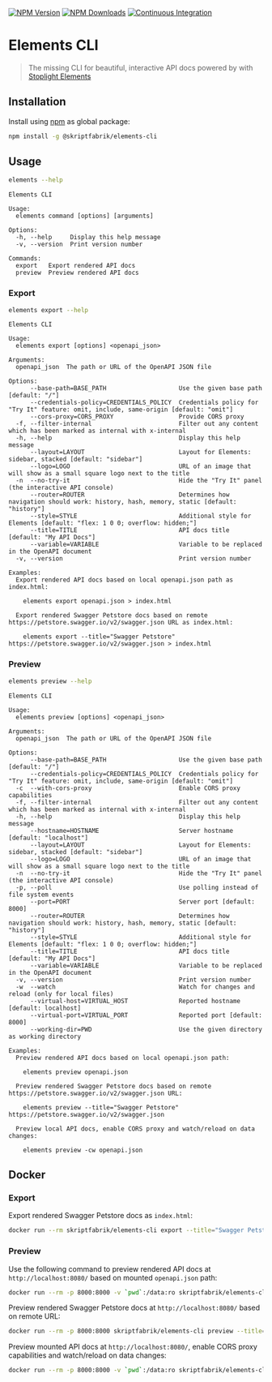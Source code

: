 [![NPM Version](https://img.shields.io/npm/v/@skriptfabrik/elements-cli)](https://www.npmjs.com/package/@skriptfabrik/elements-cli)
[![NPM Downloads](https://img.shields.io/npm/dt/@skriptfabrik/elements-cli)](https://www.npmjs.com/package/@skriptfabrik/elements-cli)
[![Continuous Integration](https://img.shields.io/github/actions/workflow/status/skriptfabrik/elements-cli/ci.yml)](https://github.com/skriptfabrik/elements-cli/actions/workflows/ci.yml)

# Elements CLI

> The missing CLI for beautiful, interactive API docs powered by with [Stoplight Elements](https://github.com/stoplightio/elements)

## Installation

Install using [npm](https://docs.npmjs.com/about-npm/) as global package:

```bash
npm install -g @skriptfabrik/elements-cli
```

## Usage

```bash
elements --help
```

```text
Elements CLI

Usage:
  elements command [options] [arguments]

Options:
  -h, --help     Display this help message
  -v, --version  Print version number

Commands:
  export   Export rendered API docs
  preview  Preview rendered API docs
```

### Export

```bash
elements export --help
```

```text
Elements CLI

Usage:
  elements export [options] <openapi_json>

Arguments:
  openapi_json  The path or URL of the OpenAPI JSON file

Options:
      --base-path=BASE_PATH                    Use the given base path [default: "/"]
      --credentials-policy=CREDENTIALS_POLICY  Credentials policy for "Try It" feature: omit, include, same-origin [default: "omit"]
      --cors-proxy=CORS_PROXY                  Provide CORS proxy
  -f, --filter-internal                        Filter out any content which has been marked as internal with x-internal
  -h, --help                                   Display this help message
      --layout=LAYOUT                          Layout for Elements: sidebar, stacked [default: "sidebar"]
      --logo=LOGO                              URL of an image that will show as a small square logo next to the title
  -n  --no-try-it                              Hide the "Try It" panel (the interactive API console)
      --router=ROUTER                          Determines how navigation should work: history, hash, memory, static [default: "history"]
      --style=STYLE                            Additional style for Elements [default: "flex: 1 0 0; overflow: hidden;"]
      --title=TITLE                            API docs title [default: "My API Docs"]
      --variable=VARIABLE                      Variable to be replaced in the OpenAPI document
  -v, --version                                Print version number

Examples:
  Export rendered API docs based on local openapi.json path as index.html:

    elements export openapi.json > index.html

  Export rendered Swagger Petstore docs based on remote https://petstore.swagger.io/v2/swagger.json URL as index.html:

    elements export --title="Swagger Petstore" https://petstore.swagger.io/v2/swagger.json > index.html
```

### Preview

```bash
elements preview --help
```

```text
Elements CLI

Usage:
  elements preview [options] <openapi_json>

Arguments:
  openapi_json  The path or URL of the OpenAPI JSON file

Options:
      --base-path=BASE_PATH                    Use the given base path [default: "/"]
      --credentials-policy=CREDENTIALS_POLICY  Credentials policy for "Try It" feature: omit, include, same-origin [default: "omit"]
  -c  --with-cors-proxy                        Enable CORS proxy capabilities
  -f, --filter-internal                        Filter out any content which has been marked as internal with x-internal
  -h, --help                                   Display this help message
      --hostname=HOSTNAME                      Server hostname [default: "localhost"]
      --layout=LAYOUT                          Layout for Elements: sidebar, stacked [default: "sidebar"]
      --logo=LOGO                              URL of an image that will show as a small square logo next to the title
  -n  --no-try-it                              Hide the "Try It" panel (the interactive API console)
  -p, --poll                                   Use polling instead of file system events
      --port=PORT                              Server port [default: 8000]
      --router=ROUTER                          Determines how navigation should work: history, hash, memory, static [default: "history"]
      --style=STYLE                            Additional style for Elements [default: "flex: 1 0 0; overflow: hidden;"]
      --title=TITLE                            API docs title [default: "My API Docs"]
      --variable=VARIABLE                      Variable to be replaced in the OpenAPI document
  -v, --version                                Print version number
  -w  --watch                                  Watch for changes and reload (only for local files)
      --virtual-host=VIRTUAL_HOST              Reported hostname [default: localhost]
      --virtual-port=VIRTUAL_PORT              Reported port [default: 8000]
      --working-dir=PWD                        Use the given directory as working directory

Examples:
  Preview rendered API docs based on local openapi.json path:

    elements preview openapi.json

  Preview rendered Swagger Petstore docs based on remote https://petstore.swagger.io/v2/swagger.json URL:

    elements preview --title="Swagger Petstore" https://petstore.swagger.io/v2/swagger.json

  Preview local API docs, enable CORS proxy and watch/reload on data changes:

    elements preview -cw openapi.json
```

## Docker

### Export

Export rendered Swagger Petstore docs as `index.html`:

```bash
docker run --rm skriptfabrik/elements-cli export --title="Swagger Petstore" https://petstore.swagger.io/v2/swagger.json > index.html
```

### Preview

Use the following command to preview rendered API docs at `http://localhost:8080/` based on mounted `openapi.json` path:

```bash
docker run --rm -p 8000:8000 -v `pwd`:/data:ro skriptfabrik/elements-cli preview openapi.json
```

Preview rendered Swagger Petstore docs at `http://localhost:8080/` based on remote URL:

```bash
docker run --rm -p 8000:8000 skriptfabrik/elements-cli preview --title="Swagger Petstore" https://petstore.swagger.io/v2/swagger.json
```

Preview mounted API docs at `http://localhost:8080/`, enable CORS proxy capabilities and watch/reload on data changes:

```bash
docker run --rm -p 8000:8000 -v `pwd`:/data:ro skriptfabrik/elements-cli preview -cw openapi.json
```
